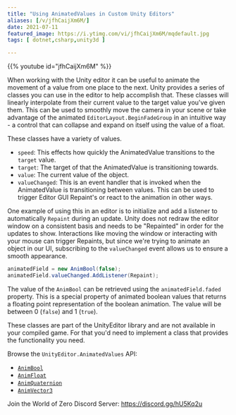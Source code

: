 ```yaml
---
title: "Using AnimatedValues in Custom Unity Editors"
aliases: [/v/jfhCaijXm6M/]
date: 2021-07-11
featured_image: https://i.ytimg.com/vi/jfhCaijXm6M/mqdefault.jpg
tags: [ dotnet,csharp,unity3d ]

---
```


{{% youtube id="jfhCaijXm6M" %}}

When working with the Unity editor it can be useful to animate the movement of a value from one place to the next. Unity provides a series of classes you can use in the editor to help accomplish that. These classes will linearly interpolate from their current value to the target value you've given them. This can be used to smoothly move the camera in your scene or take advantage of the animated `EditorLayout.BeginFadeGroup` in an intuitive way - a control that can collapse and expand on itself using the value of a float.

These classes have a variety of values.

* `speed`: This effects how quickly the AnimatedValue transitions to the `target` value.
* `target`: The target of that the AnimatedValue is transitioning towards.
* `value`: The current value of the object.
* `valueChanged`: This is an event handler that is invoked when the AnimatedValue is transitioning between values. This can be used to trigger Editor GUI Repaint's or react to the animation in other ways.

One example of using this in an editor is to initialize and add a listener to automatically `Repaint` during an update. Unity does not redraw the editor window on a consistent basis and needs to be "Repainted" in order for the updates to show. Interactions like moving the window or interacting with your mouse can trigger Repaints, but since we're trying to animate an object in our UI, subscribing to the `valueChanged` event allows us to ensure a smooth appearance.

```csharp
animatedField = new AnimBool(false);
animatedField.valueChanged.AddListener(Repaint);
```

The value of the `AnimBool` can be retrieved using the `animatedField.faded` property. This is a special property of animated boolean values that returns a floating point representation of the boolean animation. The value will be between 0 (`false`) and 1 (`true`).

These classes are part of the UnityEditor library and are not available in your compiled game. For that you'd need to implement a class that provides the functionality you need.

Browse the `UnityEditor.AnimatedValues` API:
- [`AnimBool`](https://docs.unity3d.com/ScriptReference/AnimatedValues.AnimBool.html)
- [`AnimFloat`](https://docs.unity3d.com/ScriptReference/AnimatedValues.AnimFloat.html)
- [`AnimQuaternion`](https://docs.unity3d.com/ScriptReference/AnimatedValues.AnimQuaternion.html)
- [`AnimVector3`](https://docs.unity3d.com/ScriptReference/AnimatedValues.AnimVector3.html)

Join the World of Zero Discord Server: https://discord.gg/hU5Kq2u